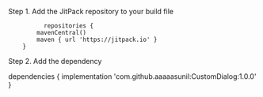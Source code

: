 Step 1.
Add the JitPack repository to your build file

              repositories {
			mavenCentral()
			maven { url 'https://jitpack.io' }
		}

Step 2. Add the dependency

  dependencies {
	        implementation 'com.github.aaaaasunil:CustomDialog:1.0.0'
	}
